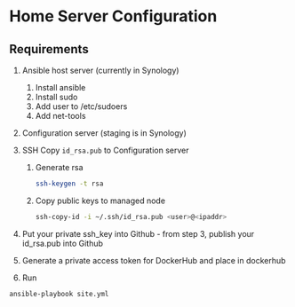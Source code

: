 # Home Server Configuration

## Requirements

1. Ansible host server (currently in Synology)
    1. Install ansible
    2. Install sudo
    3. Add user to /etc/sudoers
    4. Add net-tools

2. Configuration server (staging is in Synology)

3. SSH Copy `id_rsa.pub` to Configuration server
   1. Generate rsa

      ```bash
      ssh-keygen -t rsa
      ```

   2. Copy public keys to managed node

      ```bash
      ssh-copy-id -i ~/.ssh/id_rsa.pub <user>@<ipaddr>
      ```

4. Put your private ssh_key into Github - from step 3, publish your id_rsa.pub into Github

5. Generate a private access token for DockerHub and place in dockerhub

6. Run 
```
ansible-playbook site.yml
```